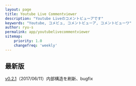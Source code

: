 ```yaml
---
layout: page
title: Youtube Live Commentviewer
description: "Youtube Liveのコメントビューアです"
keywords: "Youtube, コメビュ, コメントビューア, コメントビューワ"
author: ryu-s
permalink: app/youtubelivecommentviewer
sitemap:
    priority: 1.0
    changefreq: 'weekly'	
---
```


## 最新版
[v0.2.1](http://int-main.ddo.jp/app/YoutubeLiveCommentViewer_v0.2.1.zip)（2017/06/11）内部構造を刷新、bugfix  
